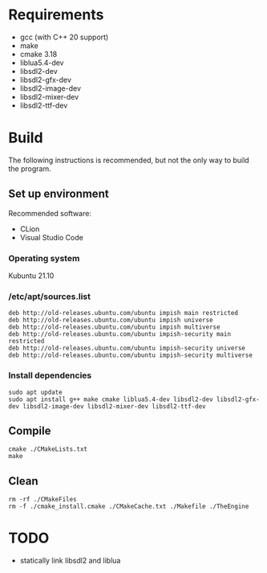 # Requirements
- gcc (with C++ 20 support)
- make
- cmake 3.18
- liblua5.4-dev
- libsdl2-dev
- libsdl2-gfx-dev
- libsdl2-image-dev
- libsdl2-mixer-dev
- libsdl2-ttf-dev

# Build
The following instructions is recommended, but not the only way to build the program.
## Set up environment
Recommended software:
- CLion
- Visual Studio Code
### Operating system
Kubuntu 21.10
### /etc/apt/sources.list
```
deb http://old-releases.ubuntu.com/ubuntu impish main restricted
deb http://old-releases.ubuntu.com/ubuntu impish universe
deb http://old-releases.ubuntu.com/ubuntu impish multiverse
deb http://old-releases.ubuntu.com/ubuntu impish-security main restricted
deb http://old-releases.ubuntu.com/ubuntu impish-security universe
deb http://old-releases.ubuntu.com/ubuntu impish-security multiverse
```
### Install dependencies
```shell
sudo apt update
sudo apt install g++ make cmake liblua5.4-dev libsdl2-dev libsdl2-gfx-dev libsdl2-image-dev libsdl2-mixer-dev libsdl2-ttf-dev
```
## Compile
```shell
cmake ./CMakeLists.txt
make
```
## Clean
```shell
rm -rf ./CMakeFiles
rm -f ./cmake_install.cmake ./CMakeCache.txt ./Makefile ./TheEngine
```

# TODO
- statically link libsdl2 and liblua
